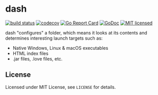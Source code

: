 # dash

[![build status](https://git.itch.ovh/itchio/dash/badges/master/build.svg)](https://git.itch.ovh/itchio/dash/commits/master)
[![codecov](https://codecov.io/gh/itchio/dash/branch/master/graph/badge.svg)](https://codecov.io/gh/itchio/dash)
[![Go Report Card](https://goreportcard.com/badge/github.com/itchio/dash)](https://goreportcard.com/report/github.com/itchio/dash)
[![GoDoc](https://godoc.org/github.com/itchio/dash?status.svg)](https://godoc.org/github.com/itchio/dash)
[![MIT licensed](https://img.shields.io/badge/license-MIT-blue.svg)](https://github.com/itchio/dash/blob/master/LICENSE)

dash "configures" a folder, which means it looks at its contents
and determines interesting launch targets such as:

  * Native Windows, Linux & macOS executables
  * HTML index files
  * .jar files, .love files, etc.

## License

Licensed under MIT License, see `LICENSE` for details.
